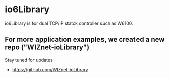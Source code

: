 # io6Library
io6Library is for dual TCP/IP statck controller such as W6100.

## For more application examples, we created a new repo ("WIZnet-ioLibrary")
Stay tuned for updates
- https://github.com/WIZnet-ioLibrary

